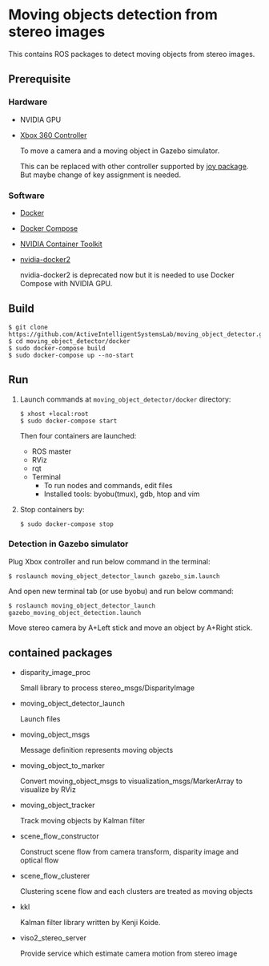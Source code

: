 # Moving objects detection from stereo images

This contains ROS packages to detect moving objects from stereo images.

## Prerequisite

### Hardware

* NVIDIA GPU
* [Xbox 360 Controller](https://www.microsoft.com/accessories/en-ww/products/gaming/xbox-360-controller-for-windows/52a-00004)

  To move a camera and a moving object in Gazebo simulator.
  
  This can be replaced with other controller supported by [joy package](http://wiki.ros.org/joy).
  But maybe change of key assignment is needed.

### Software

* [Docker](https://docs.docker.com/install/linux/docker-ce/ubuntu/)
* [Docker Compose](https://docs.docker.com/compose/install/)
* [NVIDIA Container Toolkit](https://github.com/NVIDIA/nvidia-docker#quickstart)
* [nvidia-docker2](https://github.com/NVIDIA/nvidia-docker#quickstart)
  
  nvidia-docker2 is deprecated now but it is needed to use Docker Compose with NVIDIA GPU.

## Build

```shell
$ git clone https://github.com/ActiveIntelligentSystemsLab/moving_object_detector.git
$ cd moving_object_detector/docker
$ sudo docker-compose build
$ sudo docker-compose up --no-start
```

## Run

1. Launch commands at `moving_object_detector/docker` directory:

   ```shell
   $ xhost +local:root
   $ sudo docker-compose start
   ```

   Then four containers are launched:
   * ROS master
   * RViz
   * rqt
   * Terminal
     * To run nodes and commands, edit files
     * Installed tools: byobu(tmux), gdb, htop and vim

2. Stop containers by:

   ```shell
   $ sudo docker-compose stop
   ```

### Detection in Gazebo simulator

Plug Xbox controller and run below command in the terminal:

```shell
$ roslaunch moving_object_detector_launch gazebo_sim.launch
```

And open new terminal tab (or use byobu) and run below command:

```shell
$ roslaunch moving_object_detector_launch gazebo_moving_object_detection.launch
```

Move stereo camera by A+Left stick and move an object by A+Right stick.

## contained packages

* disparity_image_proc

  Small library to process stereo_msgs/DisparityImage

* moving_object_detector_launch

  Launch files

* moving_object_msgs

  Message definition represents moving objects

* moving_object_to_marker

  Convert moving_object_msgs to visualization_msgs/MarkerArray to visualize by RViz

* moving_object_tracker

  Track moving objects by Kalman filter

* scene_flow_constructor

  Construct scene flow from camera transform, disparity image and optical flow

* scene_flow_clusterer

  Clustering scene flow and each clusters are treated as moving objects

* kkl

  Kalman filter library written by Kenji Koide.

* viso2_stereo_server

  Provide service which estimate camera motion from stereo image

